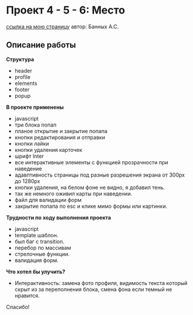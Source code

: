 # Проект 4 - 5 - 6: Место
[ссылка на мою страницу](https://interind.github.io/mesto/index.html) автор: Банных А.С.

## Описание работы

**Структура**

* header
* profile
* elements
* footer
* popup

**В проекте применены**
* javascript
* три блока попап
* планое открытие и закрытие попапа
* кнопки редактирования и отправки
* кнопки лайки
* кнопки удаления карточек
* шрифт Inter
* все интерактивные элементы с функцией прозрачности при наведение
* адавптивность страницы под разные разрешения экрана от 300px до 1280px
* кнопки удаления, на белом фоне не видно, я добавил тень.
* так же немного оживил карты при наведении. 
* файл для валидации форм
* закрытие попапа по esc и клике мимо формы или картинки. 

**Трудности по ходу выполнения проекта**
* javascript
* template шаблон.
* был баг с transition.
* перебор по массивам
* стрелочные функции.
* валидация форм.

**Что хотел бы улучить?**
* Интерактивность:  замена фото профиля, видимость текста который скрыт из за переполнения блока, смена фона если темный не нравится.

Спасибо!
